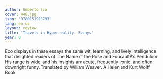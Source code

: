 ```yaml
---
author: Umberto Eco
cover: 448.jpg
isbn: '9780151910793'
lang: en-us
layout: review
title: 'Travels in Hyperreality: Essays'
year: 0
---
```

Eco displays in these essays the same wit, learning, and lively intelligence that delighted readers of The Name of the Rose and FoucaultÂ’s Pendulum. His range is wide, and his insights are acute, frequently ironic, and often downright funny. Translated by William Weaver. A Helen and Kurt Wolff Book
